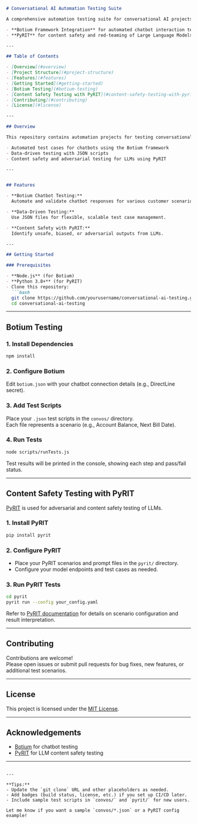 ```markdown
# Conversational AI Automation Testing Suite

A comprehensive automation testing suite for conversational AI projects, featuring:

- **Botium Framework Integration** for automated chatbot interaction testing
- **PyRIT** for content safety and red-teaming of Large Language Models (LLMs)

---

## Table of Contents

- [Overview](#overview)
- [Project Structure](#project-structure)
- [Features](#features)
- [Getting Started](#getting-started)
- [Botium Testing](#botium-testing)
- [Content Safety Testing with PyRIT](#content-safety-testing-with-pyrit)
- [Contributing](#contributing)
- [License](#license)

---

## Overview

This repository contains automation projects for testing conversational AI systems.

- Automated test cases for chatbots using the Botium framework
- Data-driven testing with JSON scripts
- Content safety and adversarial testing for LLMs using PyRIT

---


## Features

- **Botium Chatbot Testing:**  
  Automate and validate chatbot responses for various customer scenarios with dynamic data support.

- **Data-Driven Testing:**  
  Use JSON files for flexible, scalable test case management.

- **Content Safety with PyRIT:**  
  Identify unsafe, biased, or adversarial outputs from LLMs.

---

## Getting Started

### Prerequisites

- **Node.js** (for Botium)
- **Python 3.8+** (for PyRIT)
- Clone this repository:
  ```bash
  git clone https://github.com/yourusername/conversational-ai-testing.git
  cd conversational-ai-testing
  ```

---

## Botium Testing

### 1. Install Dependencies

```bash
npm install
```

### 2. Configure Botium

Edit `botium.json` with your chatbot connection details (e.g., DirectLine secret).

### 3. Add Test Scripts

Place your `.json` test scripts in the `convos/` directory.  
Each file represents a scenario (e.g., Account Balance, Next Bill Date).

### 4. Run Tests

```bash
node scripts/runTests.js
```

Test results will be printed in the console, showing each step and pass/fail status.

---

## Content Safety Testing with PyRIT

[PyRIT](https://github.com/microsoft/pyrit) is used for adversarial and content safety testing of LLMs.

### 1. Install PyRIT

```bash
pip install pyrit
```

### 2. Configure PyRIT

- Place your PyRIT scenarios and prompt files in the `pyrit/` directory.
- Configure your model endpoints and test cases as needed.

### 3. Run PyRIT Tests

```bash
cd pyrit
pyrit run --config your_config.yaml
```

Refer to [PyRIT documentation](https://github.com/microsoft/pyrit) for details on scenario configuration and result interpretation.

---

## Contributing

Contributions are welcome!  
Please open issues or submit pull requests for bug fixes, new features, or additional test scenarios.

---

## License

This project is licensed under the [MIT License](LICENSE).

---

## Acknowledgements

- [Botium](https://github.com/codeforequity-at/botium-core) for chatbot testing
- [PyRIT](https://github.com/microsoft/pyrit) for LLM content safety testing

---

```

---

**Tips:**
- Update the `git clone` URL and other placeholders as needed.
- Add badges (build status, license, etc.) if you set up CI/CD later.
- Include sample test scripts in `convos/` and `pyrit/` for new users.

Let me know if you want a sample `convos/*.json` or a PyRIT config example!
